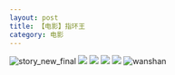 ```yaml
---
layout: post
title: 【电影】指环王
category: 电影
---
```

![story_new_final](http://rzda7rj3c.hd-bkt.clouddn.com/img/story_new_final_0322.png)
![](http://rzda7rj3c.hd-bkt.clouddn.com/img/rings-220405-1.png)
![](http://rzda7rj3c.hd-bkt.clouddn.com/img/rings-220405-2.png)
![](http://rzda7rj3c.hd-bkt.clouddn.com/img/rings-220405-3.png)
![](http://rzda7rj3c.hd-bkt.clouddn.com/img/rings-220405-4.png)
![wanshan](http://rzda7rj3c.hd-bkt.clouddn.com/img/wanshan.png)